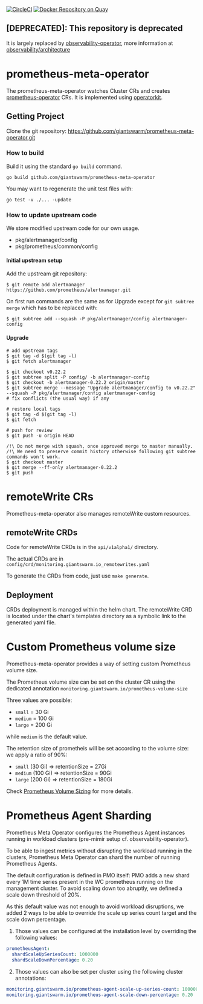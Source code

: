 [![CircleCI](https://circleci.com/gh/giantswarm/prometheus-meta-operator.svg?&style=shield)](https://circleci.com/gh/giantswarm/prometheus-meta-operator) [![Docker Repository on Quay](https://quay.io/repository/giantswarm/prometheus-meta-operator/status "Docker Repository on Quay")](https://quay.io/repository/giantswarm/prometheus-meta-operator)

## [DEPRECATED]: This repository is deprecated

It is largely replaced by [observability-operator](https://github.com/giantswarm/observability-operator/), more information at [observability/architecture](https://intranet.giantswarm.io/docs/observability/architecture/)

# prometheus-meta-operator

The prometheus-meta-operator watches Cluster CRs and creates [prometheus-operator] CRs. It is implemented
using [operatorkit].

## Getting Project

Clone the git repository: https://github.com/giantswarm/prometheus-meta-operator.git

### How to build

Build it using the standard `go build` command.

```
go build github.com/giantswarm/prometheus-meta-operator
```

You may want to regenerate the unit test files with:
```
go test -v ./... -update
```

### How to update upstream code

We store modified upstream code for our own usage.

- pkg/alertmanager/config
- pkg/prometheus/common/config

#### Initial upstream setup

Add the upstream git repository:

```
$ git remote add alertmanager https://github.com/prometheus/alertmanager.git
```

On first run commands are the same as for Upgrade except for `git subtree merge` which has to be replaced with:

```
$ git subtree add --squash -P pkg/alertmanager/config alertmanager-config
```


#### Upgrade

```
# add upstream tags
$ git tag -d $(git tag -l)
$ git fetch alertmanager

$ git checkout v0.22.2
$ git subtree split -P config/ -b alertmanager-config
$ git checkout -b alertmanager-0.22.2 origin/master
$ git subtree merge --message "Upgrade alertmanager/config to v0.22.2" --squash -P pkg/alertmanager/config alertmanager-config
# fix conflicts (the usual way) if any

# restore local tags
$ git tag -d $(git tag -l)
$ git fetch

# push for review
$ git push -u origin HEAD

/!\ Do not merge with squash, once approved merge to master manually.
/!\ We need to preserve commit history otherwise following git subtree commands won't work.
$ git checkout master
$ git merge --ff-only alertmanager-0.22.2
$ git push
```

# remoteWrite CRs

Prometheus-meta-operator also manages remoteWrite custom resources.


## remoteWrite CRDs

Code for remoteWrite CRDs is in the `api/v1alpha1/` directory.

The actual CRDs are in `config/crd/monitoring.giantswarm.io_remotewrites.yaml`

To generate the CRDs from code, just use `make generate`.

## Deployment

CRDs deployment is managed within the helm chart.
The remoteWrite CRD is located under the chart's templates directory as a symbolic link to the generated yaml file. 

[operatorkit]: https://github.com/giantswarm/operatorkit
[prometheus-operator]: https://github.com/prometheus-operator/prometheus-operator

# Custom Prometheus volume size

Prometheus-meta-operator provides a way of setting custom Prometheus volume size.

The Prometheus volume size can be set on the cluster CR using the dedicated annotation `monitoring.giantswarm.io/prometheus-volume-size`

Three values are possible:

* `small` = 30 Gi
* `medium` = 100 Gi
* `large` = 200 Gi

while `medium` is the default value.


The retention size of prometheis will be set according to the volume size: we apply a ratio of 90%:

* `small` (30 Gi) => retentionSize = 27Gi
* `medium` (100 Gi) => retentionSize = 90Gi
* `large` (200 Gi) => retentionSize = 180Gi

Check [Prometheus Volume Sizing](https://docs.giantswarm.io/getting-started/observability/monitoring/prometheus/volume-size/) for more details.

# Prometheus Agent Sharding

Prometheus Meta Operator configures the Prometheus Agent instances running in workload clusters (pre-mimir setup cf. observability-operator).

To be able to ingest metrics without disrupting the workload running in the clusters, Prometheus Meta Operator can shard the number of running Prometheus Agents.

The default configuration is defined in PMO itself: PMO adds a new shard every 1M time series present in the WC prometheus running on the management cluster. To avoid scaling down too abruptly, we defined a scale down threshold of 20%.

As this default value was not enough to avoid workload disruptions, we added 2 ways to be able to override the scale up series count target and the scale down percentage.

1. Those values can be configured at the installation level by overriding the following values:

```yaml
prometheusAgent:
  shardScaleUpSeriesCount: 1000000
  shardScaleDownPercentage: 0.20
```

2. Those values can also be set per cluster using the following cluster annotations:

```yaml
monitoring.giantswarm.io/prometheus-agent-scale-up-series-count: 1000000
monitoring.giantswarm.io/prometheus-agent-scale-down-percentage: 0.20
```
